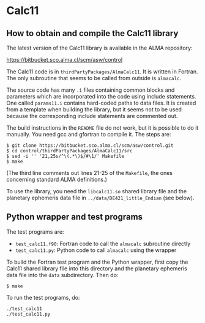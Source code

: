 # Calc11

## How to obtain and compile the Calc11 library

The latest version of the Calc11 library is available in the ALMA
repository:

<https://bitbucket.sco.alma.cl/scm/asw/control>

The Calc11 code is in `thirdPartyPackages/AlmaCalc11`. It is written
in Fortran. The only subroutine that seems to be called from outside
is `almacalc`.

The source code has many `.i` files containing common blocks and
parameters which are incorporated into the code using include
statements. One called `params11.i` contains hard-coded paths to data
files. It is created from a template when building the library, but it
seems not to be used because the corresponding include statements are
commented out.

The build instructions in the `README` file do not work, but it is
possible to do it manually. You need gcc and gfortran to compile it.
The steps are:
```
$ git clone https://bitbucket.sco.alma.cl/scm/asw/control.git
$ cd control/thirdPartyPackages/AlmaCalc11/src
$ sed -i '' '21,25s/^\(.*\)$/#\1/' Makefile
$ make
```
(The third line comments out lines 21-25 of the `Makefile`, the ones
concerning standard ALMA definitions.)

To use the library, you need the `libcalc11.so` shared library file
and the planetary ephemeris data file in `../data/DE421_little_Endian`
(see below).

## Python wrapper and test programs

The test programs are:
* `test_calc11.f90`: Fortran code to call the `almacalc` subroutine
  directly
* `test_calc11.py`: Python code to call `almacalc` using the wrapper

To build the Fortran test program and the Python wrapper, first copy
the Calc11 shared library file into this directory and the planetary
ephemeris data file into the `data` subdirectory. Then do:
```
$ make
```

To run the test programs, do:
```
./test_calc11
./test_calc11.py
```
